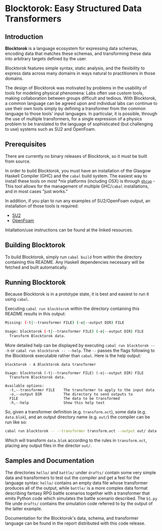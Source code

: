 # Blocktorok: Easy Structured Data Transformers

## Introduction

**Blocktorok** is a language ecosystem for expressing data schemas, encoding
data that matches these schemas, and transforming these data into arbitrary
targets defined by the user.

Blocktorok features simple syntax, static analysis, and the flexibility to
express data across many domains in ways natural to practitioners in those
domains.

The design of Blocktorok was motivated by problems in the usability of tools
for modeling physical phenomena: Labs often use custom tools, making
collaboration between groups difficult and tedious. With Blocktorok, a common
language can be agreed upon and individual labs can continue to use their own
tools simply by defining a transformer from the common language to those tools'
input languages. In particular, it is possible, through the use of multiple
transformers, for a single expression of a physics problem to be translated to
the language of sophisticated (but challenging to use) systems such as SU2 and
OpenFoam.

## Prerequisites

There are currently no binary releases of Blocktorok, so it must be built from
source.

In order to build Blocktorok, you must have an installation of the Glasgow
Haskell Compiler (GHC) and the `cabal` build system. The easiest way to install
these tools on most *nix platforms (including OSX) is through
[`ghcup`](https://www.haskell.org/ghcup/) - This tool allows for the management
of multiple GHC/`cabal` installations, and in most cases "just works."

In addition, if you plan to run any examples of SU2/OpenFoam output, an
installation of those tools is required:

* [SU2](https://su2code.github.io/)
* [OpenFoam](https://openfoam.org/)

Intallation/use instructions can be found at the linked resources.

## Building Blocktorok

To build Blocktorok, simply run `cabal build` from within the directory
containing this README. Any Haskell dependencies necessary will be fetched and
built automatically.

## Running Blocktorok

Because Blocktorok is in a prototype state, it is best and easiest to run it
using `cabal`.

Executing `cabal run blocktorok` within the directory containing this README
results in this output:

```bash
Missing: (-t|--transformer FILE) (-o|--output DIR) FILE

Usage: blocktorok (-t|--transformer FILE) (-o|--output DIR) FILE
  Transform Blocktorok data.
```

More detailed help can be displayed by executing `cabal run blocktorok -- -h`
or `cabal run blocktorok -- --help`. The `--` passes the flags following to the
Blocktorok executable rather than `cabal`. Here is the help output:

```text
blocktorok - A Blocktorok data transformer

Usage: blocktorok (-t|--transformer FILE) (-o|--output DIR) FILE
  Transform Blocktorok data.

Available options:
  -t,--transformer FILE    The transformer to apply to the input data
  -o,--output DIR          The directory to send outputs to
  FILE                     The data to be transformed
  -h,--help                Show this help text
```

So, given a transformer definition (e.g. `transform.oct`), some data (e.g.
`data.blok`), and an output directory name (e.g. `out/`) the compiler can be
run like so:

```bash
cabal run blocktorok -- --transformer transform.oct --output out/ data.blok
```

Which will transform `data.blok` according to the rules in `transform.oct`,
placing any output files in the director `out/`.

## Samples and Documentation

The directories `hello/` and `battle/` under `drafts/` contain some very
simple data and transformers to test out the compiler and get a feel for the
language syntax: `hello/` contains an empty data file whose transformer
produces all of the output, while `battle/` is a more complex data format
describing fantasy RPG battle scenarios together with a transformer that emits
Python code which simulates the battle scenario described. The `b1.py` file
unde `drafts/` contains the simulation code referred to by the output of the
latter example.

Documentation for the Blocktorok's data, schema, and transformer language can
be found in the report distributed with this code release.
